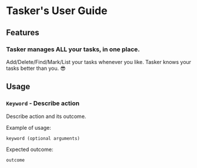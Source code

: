 # Tasker's User Guide

## Features 

### Tasker manages ALL your tasks, in one place.
Add/Delete/Find/Mark/List your tasks whenever you like. Tasker knows your tasks better than you.
:sunglasses:

## Usage

### `Keyword` - Describe action

Describe action and its outcome.

Example of usage: 

`keyword (optional arguments)`

Expected outcome:

`outcome`
